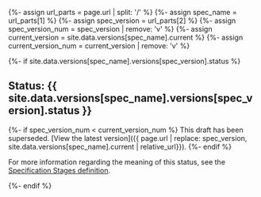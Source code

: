 {%- assign url_parts = page.url | split: '/' %}
{%- assign spec_name = url_parts[1] %}
{%- assign spec_version = url_parts[2] %}
{%- assign spec_version_num = spec_version | remove: 'v' %}
{%- assign current_version = site.data.versions[spec_name].current %}
{%- assign current_version_num = current_version | remove: 'v' %}

{%- if site.data.versions[spec_name].versions[spec_version].status %}

## Status: {{ site.data.versions[spec_name].versions[spec_version].status }}

{%- if spec_version_num < current_version_num %}
This draft has been superseded. [View the latest version]({{ page.url | replace: spec_version, site.data.versions[spec_name].current | relative_url}}).
{%- endif %}

For more information regarding the meaning of this status, see the [Specification Stages definition](../../spec-stages).

{%- endif %}
